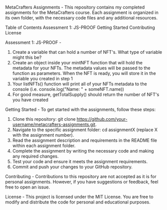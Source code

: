MetaCrafters Assignments -
This repository contains my completed assignments for the MetaCrafters course. Each assignment is organized in its own folder, with the necessary code files and any additional resources.

Table of Contents 
Assessment 1: JS-PROOF 
Getting Started 
Contributing 
License

Assessment 1: JS-PROOF -
1. Create a variable that can hold a number of NFT's. What type of variable might this be?
2. Create an object inside your mintNFT function that will hold the metadata for your NFTs. 
   The metadata values will be passed to the function as parameters. When the NFT is ready, 
   you will store it in the variable you created in step 1
3. Your listNFTs() function will print all of your NFTs metadata to the console (i.e. console.log("Name: " + someNFT.name))
4. For good measure, getTotalSupply() should return the number of NFT's you have created

Getting Started -
To get started with the assignments, follow these steps:
1. Clone this repository: git clone https://github.com/your-username/metacrafters-assignments.git.
2. Navigate to the specific assignment folder: cd assignmentX (replace X with the assignment number).
3. Read the assignment description and requirements in the README file within each assignment folder.
4. Complete the assignment by writing the necessary code and making any required changes.
5. Test your code and ensure it meets the assignment requirements.
6. Commit and push your changes to your GitHub repository.

Contributing -
Contributions to this repository are not accepted as it is for personal assignments. However, if you have suggestions or feedback, feel free to open an issue.

License -
This project is licensed under the MIT License. You are free to modify and distribute the code for personal and educational purposes.